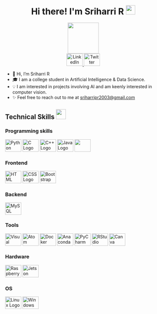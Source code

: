 <h1 align='center'> Hi there! I'm Sriharri R <img src = "https://raw.githubusercontent.com/MartinHeinz/MartinHeinz/master/wave.gif" width = 30px> </h1>
<p align='center'>
</p>
<div id="header" align="center">
  <img src="https://media.giphy.com/media/hqU2KkjW5bE2v2Z7Q2/giphy.gif" width="100"/>
</div>
<div id="badges" align="center">
  <a href="https://www.linkedin.com/in/monish-kumar-35424122a/">
    <img src="https://cdn.jsdelivr.net/gh/devicons/devicon/icons/linkedin/linkedin-original.svg" height="40" width="52" alt="LinkedIn logo" />
  </a>
  <a href="https://twitter.com/https://twitter.com/monish632004">
      <img src="https://cdn.jsdelivr.net/gh/devicons/devicon/icons/twitter/twitter-original.svg" height="40" width="52" alt="Twitter logo" />
  </a>
</div>
  
- 👋 Hi, I’m Sriharri R
- 🎓 I am a college student in Artificial Intelligence & Data Science.
- 💡 I am interested in projects involving AI and am keenly interested in computer vision.
- ✨ Feel free to reach out to me at sriharripr2003@gmail.com

<h2> Technical Skills <img src = "https://media2.giphy.com/media/QssGEmpkyEOhBCb7e1/giphy.gif?cid=ecf05e47a0n3gi1bfqntqmob8g9aid1oyj2wr3ds3mg700bl&rid=giphy.gif" width = 32px> </h2>

<h3 align = 'left'> Programming skills </h3>

 <div align = left''>
  <img src="https://cdn.jsdelivr.net/gh/devicons/devicon/icons/python/python-original.svg" height="40" width="52" alt="Python Logo" />
  <img src="https://cdn.jsdelivr.net/gh/devicons/devicon/icons/c/c-original.svg" height="40" width="52" alt="C Logo" />
  <img src="https://cdn.jsdelivr.net/gh/devicons/devicon/icons/cplusplus/cplusplus-original.svg" height="40" width="52" alt="C++ Logo" />
  <img src="https://cdn.jsdelivr.net/gh/devicons/devicon/icons/java/java-original.svg" height="40" width="52" alt="Java Logo" />
  <img src="https://cdn.jsdelivr.net/gh/devicons/devicon/icons/r/r-original.svg" height="40" width="52" />
 </div>

 <h3 align = 'left'> Frontend</h3>

 <div align = 'left'>
   <img src="https://cdn.jsdelivr.net/gh/devicons/devicon/icons/html5/html5-original.svg" height="40" width="52" alt="HTML Logo" />
   <img src="https://cdn.jsdelivr.net/gh/devicons/devicon/icons/css3/css3-original.svg" height="40" width="52" alt="CSS Logo" />
   <img src="https://cdn.jsdelivr.net/gh/devicons/devicon/icons/bootstrap/bootstrap-original.svg" height="40" width="52" alt="Bootstrap Logo" />
 </div>

 <h3>Backend</h3>

 <div align='left'>
   <img src="https://cdn.jsdelivr.net/gh/devicons/devicon/icons/mysql/mysql-original.svg" height="40" width="52" alt="MySQL Logo" />
 </div>

 <h3>Tools</h3>

 <div>
   <img src="https://cdn.jsdelivr.net/gh/devicons/devicon/icons/vscode/vscode-original.svg" height="40" width="52" alt="Visual Studio Code Logo" />
   <img src="https://cdn.jsdelivr.net/gh/devicons/devicon/icons/atom/atom-original.svg" height="40" width="52" alt="Atom Logo" />
   <img src="https://cdn.jsdelivr.net/gh/devicons/devicon/icons/docker/docker-original.svg" height="40" width="52" alt="Docker Logo" />
   <img src="https://cdn.jsdelivr.net/gh/devicons/devicon/icons/anaconda/anaconda-original.svg" height="40" width="52" alt="Anaconda Logo" />
   <img src="https://cdn.jsdelivr.net/gh/devicons/devicon/icons/pycharm/pycharm-original-wordmark.svg" height="40" width="52" alt="PyCharm Logo" />
   <img src="https://cdn.jsdelivr.net/gh/devicons/devicon/icons/rstudio/rstudio-original.svg" height="40" width="52" alt="RStudio Logo" />
   <img src="https://cdn.jsdelivr.net/gh/devicons/devicon/icons/canva/canva-original.svg" height="40" width="52" alt="Canva Logo" />

 </div>

<h3>Hardware</h3>

<div>
  <img src="https://cdn.jsdelivr.net/gh/devicons/devicon/icons/raspberrypi/raspberrypi-original.svg" height="40" width="52" alt="Raspberry Pi Logo" />
  <img src="https://developer.nvidia.com/sites/default/files/akamai/embedded/images/jetsonNano/JetsonNano-DevKit_Front-Top_Right_trimmed.jpg" height="40" width="52" alt="Jetson Nano logo" />
</div>

<h3>OS</h3>

<div>
  <img src="https://cdn.jsdelivr.net/gh/devicons/devicon/icons/linux/linux-original.svg" height="40" width="52" alt="Linux Logo" />
  <img src="https://cdn.jsdelivr.net/gh/devicons/devicon/icons/windows8/windows8-original.svg" height="40" width="52" alt="Windows 8 Logo" />
</div>
